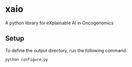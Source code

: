 # xaio 
A python library for eXplainable AI in Oncogenomics

## Setup

To define the output directory, run the following command:

```
python configure.py
```
